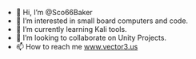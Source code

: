 - 👋 Hi, I’m @Sco66Baker
- 👀 I’m interested in small board computers and code.
- 🌱 I’m currently learning Kali tools.
- 💞️ I’m looking to collaborate on Unity Projects.
- 📫 How to reach me www.vector3.us

<!---
Sco66Baker/Sco66Baker is a ✨ special ✨ repository because its `README.md` (this file) appears on your GitHub profile.
You can click the Preview link to take a look at your changes.
--->
